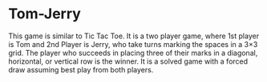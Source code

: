# Tom-Jerry
This game is similar to Tic Tac Toe. It is a two player game, where 1st player is Tom and 2nd Player is Jerry, who take turns marking the spaces in a 3×3 grid. The player who succeeds in placing three of their marks in a diagonal, horizontal, or vertical row is the winner. It is a solved game with a forced draw assuming best play from both players.
